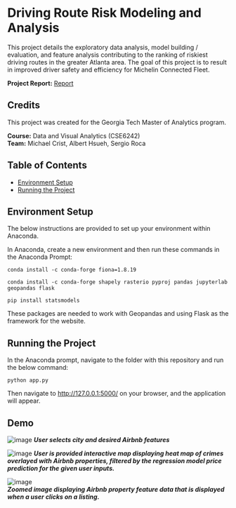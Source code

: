 # Driving Route Risk Modeling and Analysis
This project details the exploratory data analysis, model building / evaluation, and feature analysis contributing to the ranking of riskiest driving routes in the greater Atlanta area. 
The goal of this project is to result in improved driver safety and efficiency for Michelin Connected Fleet.

**Project Report:** [Report](https://github.com/mikecrist/AirbnbSafety/blob/main/Report/Report_AirbnbSafety.pdf)

## Credits
This project was created for the Georgia Tech Master of Analytics program.<br>

**Course:** Data and Visual Analytics (CSE6242)<br>
**Team:** Michael Crist, Albert Hsueh, Sergio Roca

## Table of Contents
- [Environment Setup](#Environment-Setup)
- [Running the Project](#Running-the-Project)

## Environment Setup
The below instructions are provided to set up your environment within Anaconda.

In Anaconda, create a new environment and then run these commands in the Anaconda Prompt:
```
conda install -c conda-forge fiona=1.8.19
 
conda install -c conda-forge shapely rasterio pyproj pandas jupyterlab geopandas flask

pip install statsmodels
```
These packages are needed to work with Geopandas and using Flask as the framework for the website.

## Running the Project
In the Anaconda prompt, navigate to the folder with this repository and run the below command:
```
python app.py
```
Then navigate to http://127.0.0.1:5000/ on your browser, and the application will appear.

## Demo
![image](https://github.com/mikecrist/AirbnbSafety/assets/31662579/79f6c0f3-c38f-4010-90af-3ea3baa0c6ec)
***User selects city and desired Airbnb features***

![image](https://github.com/mikecrist/AirbnbSafety/assets/31662579/b747e77a-2833-47ad-98e5-730d17ccce22)
***User is provided interactive map displaying heat map of crimes overlayed with Airbnb properties, filtered by the regression model price prediction for the given user inputs.***

![image](https://github.com/mikecrist/AirbnbSafety/assets/31662579/3ef8ecb6-ffc2-4110-a169-264d98ff4719) <br>
***Zoomed image displaying Airbnb property feature data that is displayed when a user clicks on a listing.***
